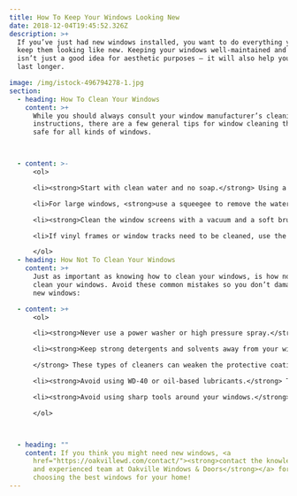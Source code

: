 ```yaml
---
title: How To Keep Your Windows Looking New
date: 2018-12-04T19:45:52.326Z
description: >+
  If you’ve just had new windows installed, you want to do everything you can to
  keep them looking like new. Keeping your windows well-maintained and cleaned
  isn’t just a good idea for aesthetic purposes — it will also help your windows
  last longer.

image: /img/istock-496794278-1.jpg
section:
  - heading: How To Clean Your Windows
    content: >+
      While you should always consult your window manufacturer’s cleaning
      instructions, there are a few general tips for window cleaning that are
      safe for all kinds of windows.



  - content: >-
      <ol>

      <li><strong>Start with clean water and no soap.</strong> Using a soft cloth, gently rub the water over the glass, then wipe clean with a damp cloth. If your windows aren’t clean enough after this, add a very small amount of a mild detergent or dish soap to the water and repeat.</li>

      <li>For large windows, <strong>use a squeegee to remove the water</strong> from the surface of the glass.</li>

      <li><strong>Clean the window screens with a vacuum and a soft brush attachment.</strong> For dirtier screens, remove them and gently rinse them with a hose.</li>

      <li>If vinyl frames or window tracks need to be cleaned, use the same mild cleanser and water mixture.</li>

      </ol>
  - heading: How Not To Clean Your Windows
    content: >+
      Just as important as knowing how to clean your windows, is how not to
      clean your windows. Avoid these common mistakes so you don’t damage your
      new windows:

  - content: >+
      <ol>

      <li><strong>Never use a power washer or high pressure spray.</strong> These can damage the window seals, and your windows may not be airtight or as watertight as before.</li>

      <li><strong>Keep strong detergents and solvents away from your windows.

      </strong> These types of cleaners can weaken the protective coating on the glass and can even cause damage to the vinyl, wood or fibreglass portions of the windows.</li>

      <li><strong>Avoid using WD-40 or oil-based lubricants.</strong> These can attract dirt and make your windows dirtier and more difficult to clean.</li>

      <li><strong>Avoid using sharp tools around your windows.</strong> Sharp tools can damage the seal on your windows and can lead to decreased efficiency and increased moisture in your home.</li>

      </ol>



  - heading: ""
    content: If you think you might need new windows, <a
      href="https://oakvillewd.com/contact/"><strong>contact the knowledgeable
      and experienced team at Oakville Windows & Doors</strong></a> for help
      choosing the best windows for your home!
---
```

